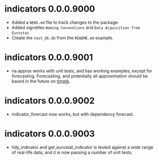 # indicators 0.0.0.9000

* Added a `NEWS.md` file to track changes to the package.
* Added vignettes `Naming Conventions` and `Data Acquisition from Eurostat`.
* Create the `test_db.db` from the `README.md` example.

# indicators 0.0.0.9001
* na.approx works with unit tests, and has working examples, except for forecasting. Forecasting, and potentially all approximation should be based in the future on [timetk](https://business-science.github.io/timetk/).

# indicators 0.0.0.9002
* indicator_forecast now works, but with dependency forecast.

# indicators 0.0.0.9003
* tidy_indicator and get_eurostat_indicator is tested against a wide range of real-life data, and it is now passing a number of unit tests. 
